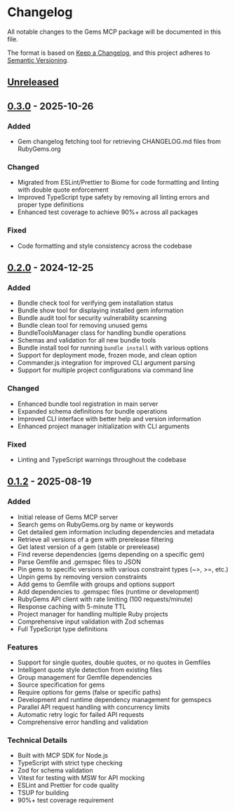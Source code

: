 # Changelog

All notable changes to the Gems MCP package will be documented in this file.

The format is based on [Keep a Changelog](https://keepachangelog.com/en/1.0.0/),
and this project adheres to [Semantic Versioning](https://semver.org/spec/v2.0.0.html).

## [Unreleased]

## [0.3.0] - 2025-10-26

### Added
- Gem changelog fetching tool for retrieving CHANGELOG.md files from RubyGems.org

### Changed
- Migrated from ESLint/Prettier to Biome for code formatting and linting with double quote enforcement
- Improved TypeScript type safety by removing all linting errors and proper type definitions
- Enhanced test coverage to achieve 90%+ across all packages

### Fixed
- Code formatting and style consistency across the codebase

## [0.2.0] - 2024-12-25

### Added
- Bundle check tool for verifying gem installation status
- Bundle show tool for displaying installed gem information
- Bundle audit tool for security vulnerability scanning
- Bundle clean tool for removing unused gems
- BundleToolsManager class for handling bundle operations
- Schemas and validation for all new bundle tools
- Bundle install tool for running `bundle install` with various options
- Support for deployment mode, frozen mode, and clean option
- Commander.js integration for improved CLI argument parsing
- Support for multiple project configurations via command line

### Changed
- Enhanced bundle tool registration in main server
- Expanded schema definitions for bundle operations
- Improved CLI interface with better help and version information
- Enhanced project manager initialization with CLI arguments

### Fixed
- Linting and TypeScript warnings throughout the codebase

## [0.1.2] - 2025-08-19

### Added
- Initial release of Gems MCP server
- Search gems on RubyGems.org by name or keywords
- Get detailed gem information including dependencies and metadata
- Retrieve all versions of a gem with prerelease filtering
- Get latest version of a gem (stable or prerelease)
- Find reverse dependencies (gems depending on a specific gem)
- Parse Gemfile and .gemspec files to JSON
- Pin gems to specific versions with various constraint types (~>, >=, etc.)
- Unpin gems by removing version constraints
- Add gems to Gemfile with groups and options support
- Add dependencies to .gemspec files (runtime or development)
- RubyGems API client with rate limiting (100 requests/minute)
- Response caching with 5-minute TTL
- Project manager for handling multiple Ruby projects
- Comprehensive input validation with Zod schemas
- Full TypeScript type definitions

### Features
- Support for single quotes, double quotes, or no quotes in Gemfiles
- Intelligent quote style detection from existing files
- Group management for Gemfile dependencies
- Source specification for gems
- Require options for gems (false or specific paths)
- Development and runtime dependency management for gemspecs
- Parallel API request handling with concurrency limits
- Automatic retry logic for failed API requests
- Comprehensive error handling and validation

### Technical Details
- Built with MCP SDK for Node.js
- TypeScript with strict type checking
- Zod for schema validation
- Vitest for testing with MSW for API mocking
- ESLint and Prettier for code quality
- TSUP for building
- 90%+ test coverage requirement

[Unreleased]: https://github.com/anthropics/ruby-mcp/compare/v0.3.0...HEAD
[0.3.0]: https://github.com/anthropics/ruby-mcp/compare/v0.2.0...v0.3.0
[0.2.0]: https://github.com/anthropics/ruby-mcp/compare/v0.1.2...v0.2.0
[0.1.2]: https://github.com/anthropics/ruby-mcp/releases/tag/0.1.2